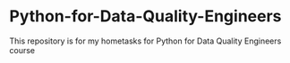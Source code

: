 # Python-for-Data-Quality-Engineers
This repository is for my hometasks for Python for Data Quality Engineers course
